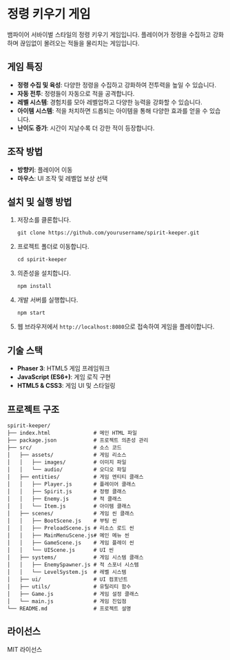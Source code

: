 # 정령 키우기 게임

뱀파이어 서바이벌 스타일의 정령 키우기 게임입니다. 플레이어가 정령을 수집하고 강화하며 끊임없이 몰려오는 적들을 물리치는 게임입니다.

## 게임 특징

- **정령 수집 및 육성**: 다양한 정령을 수집하고 강화하여 전투력을 높일 수 있습니다.
- **자동 전투**: 정령들이 자동으로 적을 공격합니다.
- **레벨 시스템**: 경험치를 모아 레벨업하고 다양한 능력을 강화할 수 있습니다.
- **아이템 시스템**: 적을 처치하면 드롭되는 아이템을 통해 다양한 효과를 얻을 수 있습니다.
- **난이도 증가**: 시간이 지날수록 더 강한 적이 등장합니다.

## 조작 방법

- **방향키**: 플레이어 이동
- **마우스**: UI 조작 및 레벨업 보상 선택

## 설치 및 실행 방법

1. 저장소를 클론합니다.
   ```
   git clone https://github.com/yourusername/spirit-keeper.git
   ```

2. 프로젝트 폴더로 이동합니다.
   ```
   cd spirit-keeper
   ```

3. 의존성을 설치합니다.
   ```
   npm install
   ```

4. 개발 서버를 실행합니다.
   ```
   npm start
   ```

5. 웹 브라우저에서 `http://localhost:8080`으로 접속하여 게임을 플레이합니다.

## 기술 스택

- **Phaser 3**: HTML5 게임 프레임워크
- **JavaScript (ES6+)**: 게임 로직 구현
- **HTML5 & CSS3**: 게임 UI 및 스타일링

## 프로젝트 구조

```
spirit-keeper/
├── index.html              # 메인 HTML 파일
├── package.json            # 프로젝트 의존성 관리
├── src/                    # 소스 코드
│   ├── assets/             # 게임 리소스
│   │   ├── images/         # 이미지 파일
│   │   └── audio/          # 오디오 파일
│   ├── entities/           # 게임 엔티티 클래스
│   │   ├── Player.js       # 플레이어 클래스
│   │   ├── Spirit.js       # 정령 클래스
│   │   ├── Enemy.js        # 적 클래스
│   │   └── Item.js         # 아이템 클래스
│   ├── scenes/             # 게임 씬 클래스
│   │   ├── BootScene.js    # 부팅 씬
│   │   ├── PreloadScene.js # 리소스 로드 씬
│   │   ├── MainMenuScene.js# 메인 메뉴 씬
│   │   ├── GameScene.js    # 게임 플레이 씬
│   │   └── UIScene.js      # UI 씬
│   ├── systems/            # 게임 시스템 클래스
│   │   ├── EnemySpawner.js # 적 스포너 시스템
│   │   └── LevelSystem.js  # 레벨 시스템
│   ├── ui/                 # UI 컴포넌트
│   ├── utils/              # 유틸리티 함수
│   ├── Game.js             # 게임 설정 클래스
│   └── main.js             # 게임 진입점
└── README.md               # 프로젝트 설명
```

## 라이선스

MIT 라이선스 
